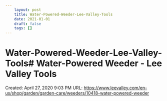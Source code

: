 ```yaml
---
 	layout: post
 	title: Water-Powered-Weeder-Lee-Valley-Tools
 	date: 2021-01-01
 	draft: false
 	tags: []
---
```


# Water-Powered-Weeder-Lee-Valley-Tools# Water-Powered Weeder - Lee Valley Tools
Created: April 27, 2020 9:03 PM
URL: https://www.leevalley.com/en-us/shop/garden/garden-care/weeders/10418-water-powered-weeder

